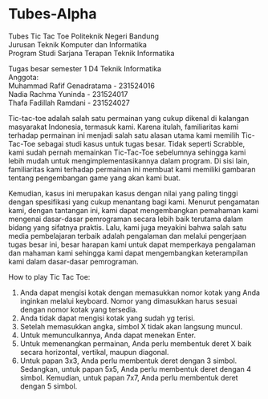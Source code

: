 # Tubes-Alpha
 Tubes Tic Tac Toe
 Politeknik Negeri Bandung  
 Jurusan Teknik Komputer dan Informatika  
 Program Studi Sarjana Terapan Teknik Informatika  
  
   
 Tugas besar semester 1 D4 Teknik Informatika  
 Anggota:  
 Muhammad Rafif Genadratama - 231524016  
 Nadia Rachma Yuninda 		- 231524017  
 Thafa Fadillah Ramdani 	- 231524027  


   Tic-tac-toe adalah salah satu permainan yang cukup dikenal di kalangan masyarakat Indonesia, termasuk kami. Karena itulah, familiaritas kami terhadap permainan ini
menjadi salah satu alasan utama kami memilih Tic-Tac-Toe sebagai studi kasus untuk tugas besar. Tidak seperti Scrabble, kami sudah pernah memainkan Tic-Tac-Toe 
sebelumnya sehingga kami lebih mudah untuk mengimplementasikannya dalam program. Di sisi lain, familiaritas kami terhadap permainan ini membuat kami memiliki gambaran 
tentang pengembangan game yang akan kami buat.


   Kemudian, kasus ini merupakan kasus dengan nilai yang paling tinggi dengan spesifikasi yang cukup menantang bagi kami. Menurut pengamatan kami, dengan tantangan
ini, kami dapat mengembangkan pemahaman kami mengenai dasar-dasar pemrograman secara lebih baik terutama dalam bidang yang sifatnya praktis. Lalu, kami juga meyakini
bahwa salah satu media pembelajaran terbaik adalah pengalaman dan melalui pengerjaan tugas besar ini, besar harapan kami untuk dapat memperkaya pengalaman dan mahaman 
kami sehingga kami dapat mengembangkan keterampilan kami dalam dasar-dasar pemrograman.


How to play Tic Tac Toe:
1. Anda dapat mengisi kotak dengan memasukkan nomor kotak yang Anda inginkan melalui keyboard. Nomor yang dimasukkan harus sesuai dengan nomor kotak yang tersedia.
2. Anda tidak dapat mengisi kotak yang sudah yg terisi.
3. Setelah memasukkan angka, simbol X tidak akan langsung muncul.
4. Untuk memunculkannya, Anda dapat menekan Enter.
5. Untuk memenangkan permainan, Anda perlu membentuk deret X baik secara horizontal, vertikal, maupun diagonal.
6. Untuk papan 3x3, Anda perlu membentuk deret dengan 3 simbol. Sedangkan, untuk papan 5x5, Anda perlu membentuk deret dengan 4 simbol. Kemudian, untuk papan 7x7, Anda perlu membentuk deret dengan 5 simbol.
